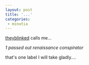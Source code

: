```yaml
---
layout: post
title: '...'
categories:
 - minutia
---
```


<a href="http://theyblinked.blogspot.com">theyblinked</a> calls me...

 <i>1 passed out renaissance conspirator</i>

that's one label I will take gladly....

